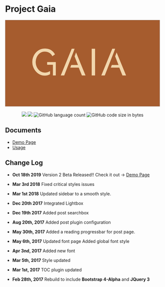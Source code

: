 # Project Gaia







<div align=center><img src="/img/logo.png"/></div>



<p align="center">
  <img src=https://img.shields.io/badge/License-MIT-orange"/>
  <img src="https://img.shields.io/badge/Version-2.0-green"/>
  <img alt="GitHub language count" src="https://img.shields.io/github/languages/count/szhielelp/JekyllTheme-ProjectGaia">
<img alt="GitHub code size in bytes" src="https://img.shields.io/github/languages/code-size/szhielelp/JekyllTheme-ProjectGaia">
</p>
                                                                                                                                                                                                                                         


## Documents

- [  Demo Page     ](https://szhielelp.github.io/JekyllTheme-ProjectGaia/)
- [Usage](https://szhielelp.github.io/JekyllTheme-ProjectGaia/category1/2019/10/16/1.html)







## Change Log

- **Oct 18th 2019**
Version 2 Beta Released!! Check it out -> [  Demo Page     ](https://szhielelp.github.io/JekyllTheme-ProjectGaia/)

- **Mar 3rd 2018**
Fixed critical styles issues

- **Mar 1st 2018**
Updated sidebar to a smooth style.

- **Dec 20th 2017**
Integrated Lightbox

- **Dec 19th 2017**
Added post searchbox

- **Aug 20th, 2017**
Added post plugin configuration

- **May 30th, 2017**
Added a reading progressbar for post page.

- **May 6th, 2017**
Updated font page
Added global font style

- **Apr 3nd, 2017**
Added new font

- **Mar 5th, 2017**
Style updated

- **Mar 1st, 2017**
TOC plugin updated

- **Feb 28th, 2017**
Rebuild to include **Bootstrap 4-Alpha** and **JQuery 3**
